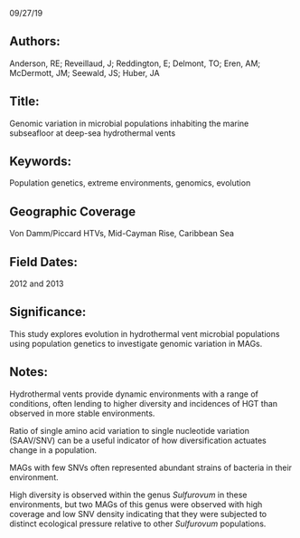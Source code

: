09/27/19
## Authors:
Anderson, RE; Reveillaud, J; Reddington, E; Delmont, TO; Eren, AM; McDermott, JM; Seewald, JS; Huber, JA
## Title:
Genomic variation in microbial populations inhabiting the marine subseafloor at deep-sea hydrothermal vents
## Keywords:
Population genetics, extreme environments, genomics, evolution
## Geographic Coverage
Von Damm/Piccard HTVs, Mid-Cayman Rise, Caribbean Sea
## Field Dates:
2012 and 2013
## Significance:
This study explores evolution in hydrothermal vent microbial populations using population genetics to investigate genomic variation in MAGs.

## Notes:
Hydrothermal vents provide dynamic environments with a range of conditions, often lending to higher diversity and incidences of HGT than observed in more stable environments.

Ratio of single amino acid variation to single nucleotide variation (SAAV/SNV) can be a useful indicator of how diversification actuates change in a population.

MAGs with few SNVs often represented abundant strains of bacteria in their environment.

High diversity is observed within the genus *Sulfurovum* in these environments, but two MAGs of this genus were observed with high coverage and low SNV density indicating that they were subjected to distinct ecological pressure relative to other *Sulfurovum* populations.
